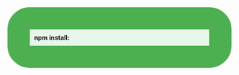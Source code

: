 



<div style="border: 50px solid #4CAF50; padding: 10px; background-color: #e8f5e9; border-radius: 50px;">
  <strong>npm install:</strong>
</div>


